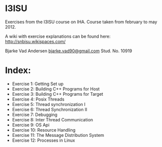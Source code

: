 I3ISU
=====

Exercises from the I3ISU course on IHA.
Course taken from february to may 2012.

A wiki with exercise explanations can be found here:
http://snbisu.wikispaces.com/

Bjarke Vad Andersen
<bjarke.vad90@gmail.com>
Stud. No. 10919

Index:
====

* Exercise  1: Getting Set up
* Exercise  2: Building C++ Programs for Host
* Exercise  3: Building C++ Programs for Target
* Exercise  4: Posix Threads
* Exercise  5: Thread synchronization I
* Exercise  6: Thread Synchronization II
* Exercise  7: Debugging
* Exercise  8: Inter Thread Communication
* Exercise  9: OS Api
* Exercise 10: Resource Handling
* Exercise 11: The Message Distribution System
* Exercise 12: Processes in Linux
